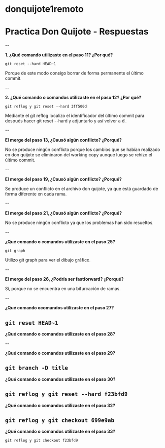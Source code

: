 # donquijote1remoto
# Practica Don Quijote - Respuestas

--

**1. ¿Qué comando utilizaste en el paso 11? ¿Por qué?**

`git reset --hard HEAD~1` 

Porque de este modo consigo borrar de forma permanente el último commit.

--

**2. ¿Qué comando o comandos utilizaste en el paso 12? ¿Por qué?**

`git reflog y git reset --hard 3ff500d` 

Mediante el git reflog localizo el identificador del último commit para después hacer git reset --hard y adjuntarlo y así volver a él.

--

**El merge del paso 13, ¿Causó algún conflicto? ¿Porqué?**

No se produce ningún conflicto porque los cambios que se habían realizado en don quijote se eliminaron del working copy aunque luego se rehizo el último commit.

--

**El merge del paso 19, ¿Causó algún conflicto? ¿Porqué?**

Se produce un conflicto en el archivo don quijote, ya que está guardado de forma diferente en cada rama.

--

**El merge del paso 21, ¿Causó algún conflicto? ¿Porqué?**

No se produce ningún conflicto ya que los problemas han sido resueltos.

--

**¿Qué comando o comandos utilizaste en el paso 25?**

`git graph`

Utilizo git graph para ver el dibujo gráfico.

--

**El merge del paso 26, ¿Podría ser fastforward? ¿Porqué?**

Sí, porque no se encuentra en una bifurcación de ramas.

--

**¿Qué comando ocomandos utilizaste en el paso 27?**

`git reset HEAD~1`
--

**¿Qué comando o comandos utilizaste en el paso 28?**


--

**¿Qué comando o comandos utilizaste en el paso 29?**

`git branch -D title`
--

**¿Qué comando o comandos utilizaste en el paso 30?**

`git reflog y git reset --hard f23bfd9`
--

**¿Qué comando o comandos utilizaste en el paso 32?**

`git reflog y git checkout 699e9ab`
--

**¿Qué comando o comandos utilizaste en el paso 33?**


`git reflog y git checkout f23bfd9
`
